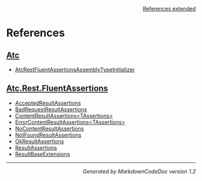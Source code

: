 <div style='text-align: right'>

[References extended](IndexExtended.md)

</div>


# References

## [Atc](Atc.md)

- [AtcRestFluentAssertionsAssemblyTypeInitializer](Atc.md#atcrestfluentassertionsassemblytypeinitializer)

## [Atc.Rest.FluentAssertions](Atc.Rest.FluentAssertions.md)

- [AcceptedResultAssertions](Atc.Rest.FluentAssertions.md#acceptedresultassertions)
- [BadRequestResultAssertions](Atc.Rest.FluentAssertions.md#badrequestresultassertions)
- [ContentResultAssertions&lt;TAssertions&gt;](Atc.Rest.FluentAssertions.md#contentresultassertions&lt;tassertions&gt;)
- [ErrorContentResultAssertions&lt;TAssertions&gt;](Atc.Rest.FluentAssertions.md#errorcontentresultassertions&lt;tassertions&gt;)
- [NoContentResultAssertions](Atc.Rest.FluentAssertions.md#nocontentresultassertions)
- [NotFoundResultAssertions](Atc.Rest.FluentAssertions.md#notfoundresultassertions)
- [OkResultAssertions](Atc.Rest.FluentAssertions.md#okresultassertions)
- [ResultAssertions](Atc.Rest.FluentAssertions.md#resultassertions)
- [ResultBaseExtensions](Atc.Rest.FluentAssertions.md#resultbaseextensions)

<hr /><div style='text-align: right'><i>Generated by MarkdownCodeDoc version 1.2</i></div>

